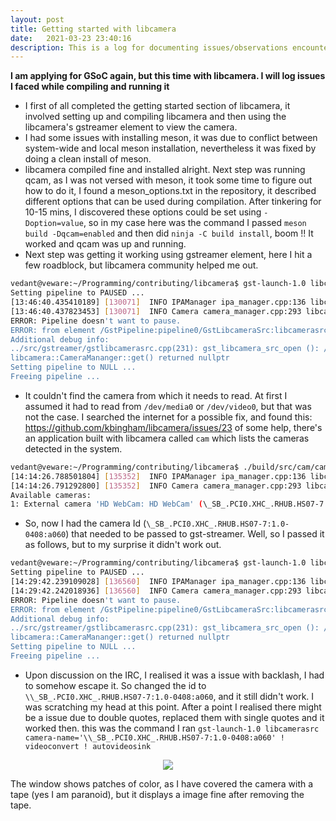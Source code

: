 ```yaml
---
layout: post
title: Getting started with libcamera
date:   2021-03-23 23:40:16
description: This is a log for documenting issues/observations encountered while compiling libcamera and using it
---
```


**I am applying for GSoC again, but this time with libcamera. I will log issues I faced while compiling and running it**    


* I first of all completed the getting started section of libcamera, it involved setting up and compiling libcamera and then using the libcamera's gstreamer element to view the camera.    
* I had some issues with installing meson, it was due to conflict between system-wide and local meson installation, nevertheless it was fixed by doing a clean install of meson.    
* libcamera compiled fine and installed alright. Next step was running qcam, as I was not versed with meson, it took some time to figure out how to do it, I found a meson_options.txt in the repository, it described different options that can be used during compilation. After tinkering for 10-15 mins, I discovered these options could be set using `-Doption=value`, so in my case here was the command I passed `meson build -Dqcam=enabled` and then did `ninja -C build install`, boom !! It worked and qcam was up and running.
* Next step was getting it working using gstreamer element, here I hit a few roadblock, but libcamera community helped me out.

```bash
vedant@veware:~/Programming/contributing/libcamera$ gst-launch-1.0 libcamerasrc camera-name="Camera 1" ! videoconvert ! autovideosink
Setting pipeline to PAUSED ...
[13:46:40.435410189] [130071]  INFO IPAManager ipa_manager.cpp:136 libcamera is not installed. Adding '/home/vedant/Programming/contributing/libcamera/build/src/ipa' to the IPA search path
[13:46:40.437823453] [130071]  INFO Camera camera_manager.cpp:293 libcamera v0.0.0+2399-f5d3fa12
ERROR: Pipeline doesn't want to pause.
ERROR: from element /GstPipeline:pipeline0/GstLibcameraSrc:libcamerasrc0: Could not find a camera named 'Camera 1'.
Additional debug info:
../src/gstreamer/gstlibcamerasrc.cpp(231): gst_libcamera_src_open (): /GstPipeline:pipeline0/GstLibcameraSrc:libcamerasrc0:
libcamera::CameraMananger::get() returned nullptr
Setting pipeline to NULL ...
Freeing pipeline ...
```

* It couldn't find the camera from which it needs to read. At first I assumed it had to read from `/dev/media0` or `/dev/video0`, but that was not the case. I searched the internet for a possible fix, and found this: <https://github.com/kbingham/libcamera/issues/23> of some help, there's an application built with libcamera called `cam` which lists the cameras detected in the system.

```bash
vedant@veware:~/Programming/contributing/libcamera$ ./build/src/cam/cam --list
[14:14:26.788501804] [135352]  INFO IPAManager ipa_manager.cpp:136 libcamera is not installed. Adding '/home/vedant/Programming/contributing/libcamera/build/src/ipa' to the IPA search path
[14:14:26.791292800] [135352]  INFO Camera camera_manager.cpp:293 libcamera v0.0.0+2399-f5d3fa12
Available cameras:
1: External camera 'HD WebCam: HD WebCam' (\_SB_.PCI0.XHC_.RHUB.HS07-7:1.0-0408:a060)
```

* So, now I had the camera Id (`\_SB_.PCI0.XHC_.RHUB.HS07-7:1.0-0408:a060`) that needed to be passed to gst-streamer. Well, so I passed it as follows, but to my surprise it didn't work out.   

```bash
vedant@veware:~/Programming/contributing/libcamera$ gst-launch-1.0 libcamerasrc camera-name="\_SB_.PCI0.XHC_.RHUB.HS07-7:1.0-0408:a060" ! videoconvert ! autovideosink
Setting pipeline to PAUSED ...
[14:29:42.239109028] [136560]  INFO IPAManager ipa_manager.cpp:136 libcamera is not installed. Adding '/home/vedant/Programming/contributing/libcamera/build/src/ipa' to the IPA search path
[14:29:42.242018936] [136560]  INFO Camera camera_manager.cpp:293 libcamera v0.0.0+2399-f5d3fa12
ERROR: Pipeline doesn't want to pause.
ERROR: from element /GstPipeline:pipeline0/GstLibcameraSrc:libcamerasrc0: Could not find a camera named '_SB_.PCI0.XHC_.RHUB.HS07-7:1.0-0408:a060'.
Additional debug info:
../src/gstreamer/gstlibcamerasrc.cpp(231): gst_libcamera_src_open (): /GstPipeline:pipeline0/GstLibcameraSrc:libcamerasrc0:
libcamera::CameraMananger::get() returned nullptr
Setting pipeline to NULL ...
Freeing pipeline ...
```

* Upon discussion on the IRC, I realised it was a issue with backlash, I had to somehow escape it. So changed the id to `\\_SB_.PCI0.XHC_.RHUB.HS07-7:1.0-0408:a060`, and it still didn't work. I was scratching my head at this point. After a point I realised there might be a issue due to double quotes, replaced them with single quotes and it worked then. this was the command I ran `gst-launch-1.0 libcamerasrc camera-name='\\_SB_.PCI0.XHC_.RHUB.HS07-7:1.0-0408:a060' ! videoconvert ! autovideosink`     

<p align="center"><img class="img-fluid rounded z-depth-1" src="{{ '/assets/img/gstreamer-element-working.png' | relative_url }}"></p>

The window shows patches of color, as I have covered the camera with a tape (yes I am paranoid), but it displays a image fine after removing the tape.